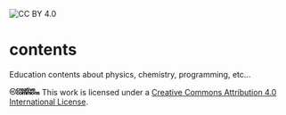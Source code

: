![CC BY 4.0](https://img.shields.io/badge/License-CC%20BY%204.0-lightgrey.svg)

# contents
Education contents about physics, chemistry, programming, etc...

<img src="cc.logo.png" height="15"/> This work is licensed under a [Creative Commons Attribution 4.0 International License](https://creativecommons.org/licenses/by/4.0/).